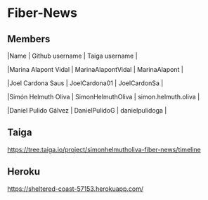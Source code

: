 # Fiber-News

## Members

|Name | Github username | Taiga username |

|Marina Alapont Vidal | MarinaAlapontVidal | MarinaAlapont |

|Joel Cardona Saus | JoelCardona01 | JoelCardonSa |

|Simón Helmuth Oliva | SimonHelmuthOliva | simon.helmuth.oliva |

|Daniel Pulido Gálvez | DanielPulidoG | danielpulidoga |

## Taiga
https://tree.taiga.io/project/simonhelmutholiva-fiber-news/timeline

## Heroku
https://sheltered-coast-57153.herokuapp.com/

